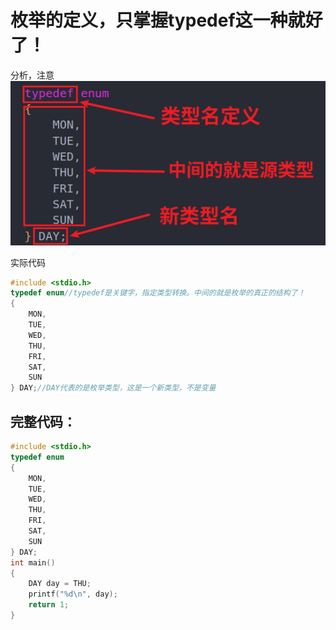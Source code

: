 # 枚举的定义，只掌握typedef这一种就好了！

分析，注意
![alt text](img/枚举的定义记住一个就好typedef.png)

实际代码
```c
#include <stdio.h>
typedef enum//typedef是关键字，指定类型转换。中间的就是枚举的真正的结构了！
{
    MON,
    TUE,
    WED,
    THU,
    FRI,
    SAT,
    SUN
} DAY;//DAY代表的是枚举类型，这是一个新类型，不是变量
```

## 完整代码：

```c
#include <stdio.h>
typedef enum
{
    MON,
    TUE,
    WED,
    THU,
    FRI,
    SAT,
    SUN
} DAY;
int main()
{
    DAY day = THU;
    printf("%d\n", day);
    return 1;
}
```